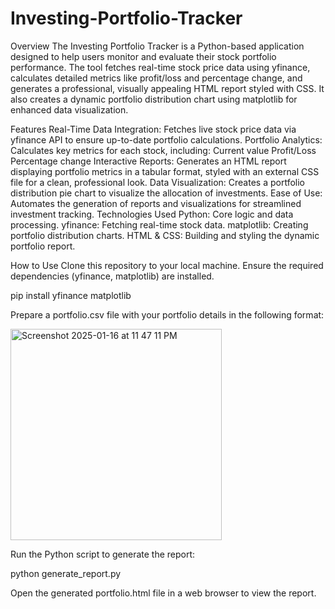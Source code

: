 # Investing-Portfolio-Tracker

Overview
The Investing Portfolio Tracker is a Python-based application designed to help users monitor and evaluate their stock portfolio performance. The tool fetches real-time stock price data using yfinance, calculates detailed metrics like profit/loss and percentage change, and generates a professional, visually appealing HTML report styled with CSS. It also creates a dynamic portfolio distribution chart using matplotlib for enhanced data visualization.

Features
Real-Time Data Integration: Fetches live stock price data via yfinance API to ensure up-to-date portfolio calculations.
Portfolio Analytics: Calculates key metrics for each stock, including:
Current value
Profit/Loss
Percentage change
Interactive Reports: Generates an HTML report displaying portfolio metrics in a tabular format, styled with an external CSS file for a clean, professional look.
Data Visualization: Creates a portfolio distribution pie chart to visualize the allocation of investments.
Ease of Use: Automates the generation of reports and visualizations for streamlined investment tracking.
Technologies Used
Python: Core logic and data processing.
yfinance: Fetching real-time stock data.
matplotlib: Creating portfolio distribution charts.
HTML & CSS: Building and styling the dynamic portfolio report.




How to Use
Clone this repository to your local machine.
Ensure the required dependencies (yfinance, matplotlib) are installed.


pip install yfinance matplotlib


Prepare a portfolio.csv file with your portfolio details in the following format:



<img width="338" alt="Screenshot 2025-01-16 at 11 47 11 PM" src="https://github.com/user-attachments/assets/74246811-e3c2-4e5b-9696-33be3d0dbb1a" />




Run the Python script to generate the report:

python generate_report.py

Open the generated portfolio.html file in a web browser to view the report.
